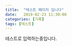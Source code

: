 ```yaml
---
title:  "테스트 페이지 입니다"
date:   2019-02-23 11:30:00
categories: [기록]
tags: [테스트]
---
```


테스트로 입력하는중입니다.
